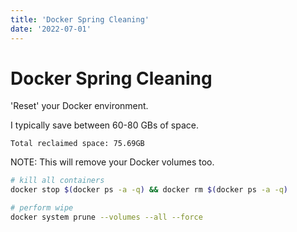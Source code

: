 ```yaml
---
title: 'Docker Spring Cleaning'
date: '2022-07-01'
---
```


# Docker Spring Cleaning

'Reset' your Docker environment.

I typically save between 60-80 GBs of space.

```
Total reclaimed space: 75.69GB
```

NOTE: This will remove your Docker volumes too.

```bash
# kill all containers
docker stop $(docker ps -a -q) && docker rm $(docker ps -a -q)

# perform wipe
docker system prune --volumes --all --force
```
